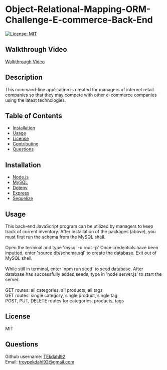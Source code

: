 # Object-Relational-Mapping-ORM-Challenge-E-commerce-Back-End
[![License: MIT](https://img.shields.io/badge/License-MIT-yellow.svg)](https://opensource.org/licenses/MIT)

## Walkthrough Video
[Walkthrough Video]()

## Description
This command-line application is created for managers of internet retail companies so that they may compete with other e-commerce companies using the latest technologies.

## Table of Contents
- [Installation](#Installation)  
- [Usage](#Usage)
- [License](#License)
- [Contributing](#Contributing)
- [Questions](#Questions)

## Installation
- [Node.js](https://nodejs.org/en/)
- [MySQL](https://www.npmjs.com/package/mysql2)
- [Dotenv](https://www.npmjs.com/package/dotenv)
- [Express](https://www.npmjs.com/package/express)
- [Sequelize](https://www.npmjs.com/package/sequelize)


## Usage
This back-end JavaScript program can be utilized by managers to keep track of current inventory. After installation of the packages (above), you must first run the schema from the MySQL shell.<br><br>
Open the terminal and type 'mysql -u root -p' Once credentials have been inputted, enter 'source db/schema.sql' to create the database. Exit out of MySQL shell.
<br><br>
While still in terminal, enter 'npm run seed' to seed database. After database has successfully added seeds, type in 'node server.js' to start the server.
<br><br>
GET routes: all categories, all products, all tags<br>
GET routes: single category, single product, single tag<br>
POST, PUT, DELETE routes for categories, products, tags<br>



## License
MIT

## Questions
Github username: [TEkdahl92](https://github.com/TEkdahl92) <br>
Email: troypekdahl92@gmail.com
